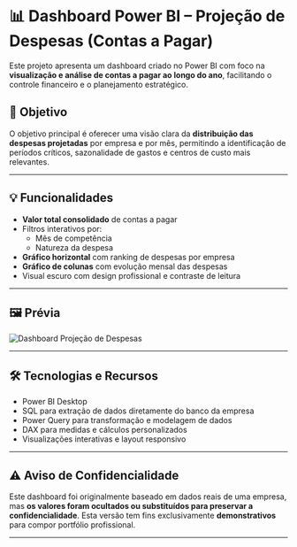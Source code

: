 # 📊 Dashboard Power BI – Projeção de Despesas (Contas a Pagar)

Este projeto apresenta um dashboard criado no Power BI com foco na **visualização e análise de contas a pagar ao longo do ano**, facilitando o controle financeiro e o planejamento estratégico.

## 🎯 Objetivo
O objetivo principal é oferecer uma visão clara da **distribuição das despesas projetadas** por empresa e por mês, permitindo a identificação de períodos críticos, sazonalidade de gastos e centros de custo mais relevantes.

---

## 💡 Funcionalidades

- **Valor total consolidado** de contas a pagar
- Filtros interativos por:
  - Mês de competência
  - Natureza da despesa
- **Gráfico horizontal** com ranking de despesas por empresa
- **Gráfico de colunas** com evolução mensal das despesas
- Visual escuro com design profissional e contraste de leitura

---

## 🖼️ Prévia

![Dashboard Projeção de Despesas](https://i.postimg.cc/n9cCG5cz/Proje-o-Despesas-Contas-A-Pagar-Empresa.png)

---

## 🛠️ Tecnologias e Recursos

- Power BI Desktop
- SQL para extração de dados diretamente do banco da empresa
- Power Query para transformação e modelagem de dados
- DAX para medidas e cálculos personalizados
- Visualizações interativas e layout responsivo

---

## ⚠️ Aviso de Confidencialidade

Este dashboard foi originalmente baseado em dados reais de uma empresa, mas **os valores foram ocultados ou substituídos para preservar a confidencialidade**. Esta versão tem fins exclusivamente **demonstrativos** para compor portfólio profissional.

---
